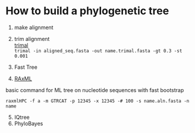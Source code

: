 # How to build a phylogenetic tree

1. make alignment
2. trim alignment  
[trimal](http://trimal.cgenomics.org)  
`trimal -in aligned_seq.fasta -out name.trimal.fasta -gt 0.3 -st 0.001`

3. Fast Tree
4. [RAxML](https://sco.h-its.org/exelixis/web/software/raxml/hands_on.html)  

basic command for ML tree on nucleotide sequences with fast bootstrap  

`raxmlHPC -f a -m GTRCAT -p 12345 -x 12345 -# 100 -s name.aln.fasta -n name`  

5. IQtree
6. PhyloBayes
